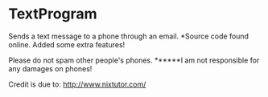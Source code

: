 # TextProgram
Sends a text message to a phone through an email.
*Source code found online. Added some extra features!

Please do not spam other people's phones. 
******I am not responsible for any damages on phones!

Credit is due to:
http://www.nixtutor.com/
